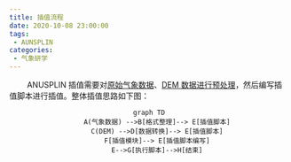 ```yaml
---
title: 插值流程
date: 2020-10-08 23:00:00
tags:
 - AUNSPLIN
categories:
 - 气象研学
---
```


&emsp;&emsp; ANUSPLIN 插值需要对[原始气象数据](4.DataPP.html)、[DEM 数据进行预处理](5.DEMPP.html)，然后编写插值脚本进行插值。整体插值思路如下图：

<center>


```mermaid
graph TD
	A(气象数据) -->B[格式整理]--> E[插值脚本]
	C(DEM) -->D[数据转换]--> E[插值脚本]
	F[插值模块]--> E[插值脚本编写]
	E-->G[执行脚本]-->H[结束]
```

</center>